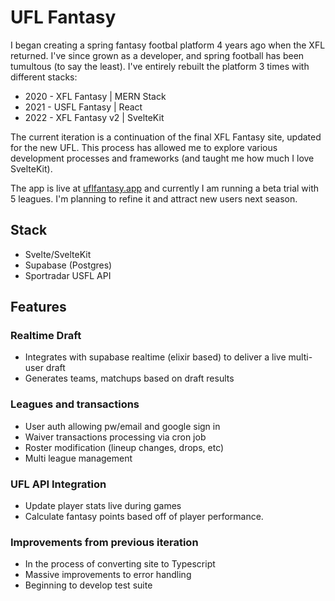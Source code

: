 # UFL Fantasy
I began creating a spring fantasy footbal platform 4 years ago when the XFL returned. I've since grown as a developer, and spring football has been tumultous (to say the least). I've entirely rebuilt the platform 3 times with different stacks:
* 2020 - XFL Fantasy | MERN Stack 
* 2021 - USFL Fantasy | React 
* 2022 - XFL Fantasy v2 | SvelteKit 

The current iteration is a continuation of the final XFL Fantasy site, updated for the new UFL. This process has allowed me to explore various development processes and frameworks (and taught me how much I love SvelteKit). 

The app is live at [uflfantasy.app](uflfantasy.app) and currently I am running a beta trial with 5 leagues. I'm planning to refine it and attract new users next season.

## Stack
* Svelte/SvelteKit
* Supabase (Postgres)
* Sportradar USFL API

## Features 
### Realtime Draft 
* Integrates with supabase realtime (elixir based) to deliver a live multi-user draft
* Generates teams, matchups based on draft results

### Leagues and transactions 
* User auth allowing pw/email and google sign in
* Waiver transactions processing via cron job
* Roster modification (lineup changes, drops, etc)
* Multi league management 

### UFL API Integration 
* Update player stats live during games
* Calculate fantasy points based off of player performance.

### Improvements from previous iteration 
* In the process of converting site to Typescript 
* Massive improvements to error handling 
* Beginning to develop test suite
